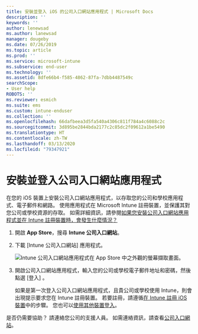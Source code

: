 ```yaml
---
title: 安裝並登入 iOS 的公司入口網站應用程式 | Microsoft Docs
description: ''
keywords: ''
author: lenewsad
ms.author: lanewsad
manager: dougeby
ms.date: 07/26/2019
ms.topic: article
ms.prod: ''
ms.service: microsoft-intune
ms.subservice: end-user
ms.technology: ''
ms.assetid: 8dfe66b4-f585-4862-87fa-7dbb4487549c
searchScope:
- User help
ROBOTS: ''
ms.reviewer: esmich
ms.suite: ems
ms.custom: intune-enduser
ms.collection: ''
ms.openlocfilehash: 66dafbeea3d5fa540a4306c811f784a4c6088c2c
ms.sourcegitcommit: 3d895be2844bda2177c2c85dc2f09612a1be5490
ms.translationtype: HT
ms.contentlocale: zh-TW
ms.lasthandoff: 03/13/2020
ms.locfileid: "79347921"
---
```

# <a name="install-and-sign-in-to-the-company-portal-app"></a>安裝並登入公司入口網站應用程式

在您的 iOS 裝置上安裝公司入口網站應用程式，以存取您的公司和學校應用程式、電子郵件和網路。 使用應用程式在 Microsoft Intune 註冊裝置，並保護其對您公司或學校資源的存取。 如需詳細資訊，請參閱[如果您安裝公司入口網站應用程式並在 Intune 註冊裝置時，會發生什麼情況？](what-happens-if-you-install-the-company-portal-app-and-enroll-your-device-in-intune-ios.md)

1. 開啟 **App Store**，搜尋 **Intune 公司入口網站**。

2. 下載 [Intune 公司入口網站]  應用程式。

    ![Intune 公司入口網站應用程式在 App Store 中之外觀的螢幕擷取畫面。](./media/cp-ios-redesign-after-1904.PNG)  

3. 開啟公司入口網站應用程式，輸入您的公司或學校電子郵件地址和密碼，然後點選 [登入]  。

    如果是第一次登入公司入口網站應用程式，且貴公司或學校使用 Intune，則會出現提示要求您在 Intune 註冊裝置。 若要註冊，請遵循[在 Intune 註冊 iOS 裝置](enroll-your-device-in-intune-ios.md)中的步驟。 您也可以[使用其他裝置登入](https://docs.microsoft.com/user-help/sign-in-to-the-company-portal#sign-in-from-another-device)。

是否仍需要協助？ 請連絡您公司的支援人員。 如需連絡資訊，請查看[公司入口網站](https://go.microsoft.com/fwlink/?linkid=2010980)。
